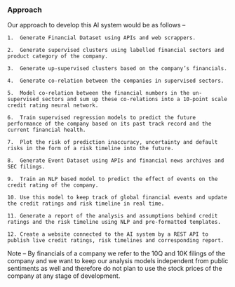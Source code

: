 ### Approach

Our approach to develop this AI system would be as follows –

    1.	Generate Financial Dataset using APIs and web scrappers.

    2.	Generate supervised clusters using labelled financial sectors and product category of the company.

    3.	Generate up-supervised clusters based on the company’s financials.

    4.	Generate co-relation between the companies in supervised sectors.

    5.	Model co-relation between the financial numbers in the un-supervised sectors and sum up these co-relations into a 10-point scale credit rating neural network.

    6.	Train supervised regression models to predict the future performance of the company based on its past track record and the current financial health.

    7.	Plot the risk of prediction inaccuracy, uncertainty and default risks in the form of a risk timeline into the future.

    8.	Generate Event Dataset using APIs and financial news archives and SEC filings.

    9.	Train an NLP based model to predict the effect of events on the credit rating of the company.

    10.	Use this model to keep track of global financial events and update the credit ratings and risk timeline in real time.

    11.	Generate a report of the analysis and assumptions behind credit ratings and the risk timeline using NLP and pre-formatted templates.

    12.	Create a website connected to the AI system by a REST API to publish live credit ratings, risk timelines and corresponding report.

Note – By financials of a company we refer to the 10Q and 10K filings of the company and we want to keep our analysis models independent from public sentiments as well and therefore do not plan to use the stock prices of the company at any stage of development. 